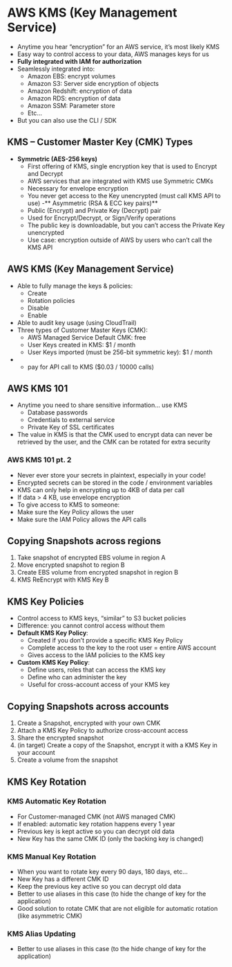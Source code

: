 # AWS KMS (Key Management Service)

- Anytime you hear “encryption” for an AWS service, it’s most likely KMS
- Easy way to control access to your data, AWS manages keys for us
- **Fully integrated with IAM for authorization**
- Seamlessly integrated into:
  - Amazon EBS: encrypt volumes
  - Amazon S3: Server side encryption of objects
  - Amazon Redshift: encryption of data
  - Amazon RDS: encryption of data
  - Amazon SSM: Parameter store
  - Etc…
- But you can also use the CLI / SDK

## KMS – Customer Master Key (CMK) Types

- **Symmetric (AES-256 keys)**
  - First offering of KMS, single encryption key that is used to Encrypt and Decrypt
  - AWS services that are integrated with KMS use Symmetric CMKs
  - Necessary for envelope encryption
  - You never get access to the Key unencrypted (must call KMS API to use)
-** Asymmetric (RSA & ECC key pairs)**
  - Public (Encrypt) and Private Key (Decrypt) pair
  - Used for Encrypt/Decrypt, or Sign/Verify operations
  - The public key is downloadable, but you can’t access the Private Key unencrypted
  - Use case: encryption outside of AWS by users who can’t call the KMS API

## AWS KMS (Key Management Service)

- Able to fully manage the keys & policies:
  - Create
  - Rotation policies
  - Disable
  - Enable
- Able to audit key usage (using CloudTrail)
- Three types of Customer Master Keys (CMK): 
  - AWS Managed Service Default CMK: free
  - User Keys created in KMS: $1 / month
  - User Keys imported (must be 256-bit symmetric key): $1 / month
- + pay for API call to KMS ($0.03 / 10000 calls)

## AWS KMS 101

- Anytime you need to share sensitive information… use KMS
  - Database passwords
  - Credentials to external service
  - Private Key of SSL certificates
- The value in KMS is that the CMK used to encrypt data can never be retrieved by the user, and the CMK can be rotated for extra security

### AWS KMS 101 pt. 2

- Never ever store your secrets in plaintext, especially in your code!
-  Encrypted secrets can be stored in the code / environment variables
-  KMS can only help in encrypting up to 4KB of data per call
-  If data > 4 KB, use envelope encryption
-  To give access to KMS to someone:
  -  Make sure the Key Policy allows the user
  -  Make sure the IAM Policy allows the API calls

## Copying Snapshots across regions

1. Take snapshot of encrypted EBS volume in region A
2. Move encrypted snapshot to region B
3. Create EBS volume from encrypted snapshot in region B
4. KMS ReEncrypt with KMS Key B

## KMS Key Policies

- Control access to KMS keys, “similar” to S3 bucket policies
- Difference: you cannot control access without them
- **Default KMS Key Policy**:
  - Created if you don’t provide a specific KMS Key Policy
  - Complete access to the key to the root user = entire AWS account
  - Gives access to the IAM policies to the KMS key
- **Custom KMS Key Policy**:
  - Define users, roles that can access the KMS key
  - Define who can administer the key
  - Useful for cross-account access of your KMS key

## Copying Snapshots across accounts

1. Create a Snapshot, encrypted with your own CMK
2. Attach a KMS Key Policy to authorize cross-account access
3. Share the encrypted snapshot
4. (in target) Create a copy of the Snapshot, encrypt it with a KMS Key in your account
5. Create a volume from the snapshot

## KMS Key Rotation

### KMS Automatic Key Rotation

- For Customer-managed CMK (not AWS managed CMK)
- If enabled: automatic key rotation happens every 1 year
- Previous key is kept active so you can decrypt old data
- New Key has the same CMK ID (only the backing key is changed)

### KMS Manual Key Rotation

- When you want to rotate key every 90 days, 180 days, etc…
- New Key has a different CMK ID
- Keep the previous key active so you can decrypt old data
- Better to use aliases in this case (to hide the change of key for the application)
- Good solution to rotate CMK that are not eligible for automatic rotation (like asymmetric CMK)

### KMS Alias Updating

- Better to use aliases in this case (to the hide change of key for the application)
